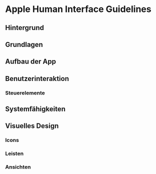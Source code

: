# Apple Human Interface Guidelines
## Hintergrund
## Grundlagen
## Aufbau der App
## Benutzerinteraktion
### Steuerelemente
## Systemfähigkeiten
## Visuelles Design
### Icons
### Leisten
### Ansichten
